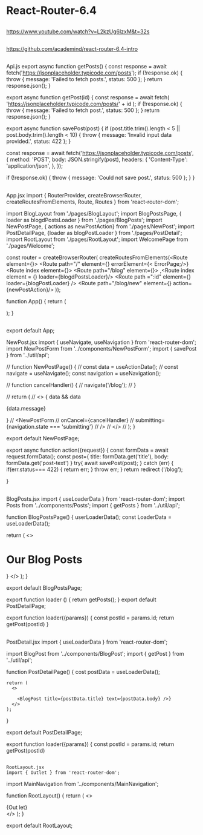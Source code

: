 # React-Router-6.4

##
https://www.youtube.com/watch?v=L2kzUg6IzxM&t=32s
##
https://github.com/academind/react-router-6.4-intro
##

Api.js 
export async function getPosts() {
  const response = await fetch('https://jsonplaceholder.typicode.com/posts');
  if (!response.ok) {
    throw { message: 'Failed to fetch posts.', status: 500 };
  }
  return response.json();
}

export async function getPost(id) {
  const response = await fetch(
    'https://jsonplaceholder.typicode.com/posts/' + id
  );
  if (!response.ok) {
    throw { message: 'Failed to fetch post.', status: 500 };
  }
  return response.json();
}

export async function savePost(post) {
  if (post.title.trim().length < 5 || post.body.trim().length < 10) {
    throw { message: 'Invalid input data provided.', status: 422 };
  }

  const response = await fetch('https://jsonplaceholder.typicode.com/posts', {
    method: 'POST',
    body: JSON.stringify(post),
    headers: {
      'Content-Type': 'application/json',
    },
  });

  if (!response.ok) {
    throw { message: 'Could not save post.', status: 500 };
  }
}

##
App.jsx
import { RouterProvider, createBrowserRouter, createRoutesFromElements, Route, Routes } from 'react-router-dom';

import BlogLayout from './pages/BlogLayout';
import BlogPostsPage, { loader as blogdPostsLoader } from './pages/BlogPosts';
import NewPostPage, { actions as newPostAction} from './pages/NewPost';
import PostDetailPage, {loader as blogPostLoader } from './pages/PostDetail';
import RootLayout from './pages/RootLayout';
import WelcomePage from './pages/Welcome';

const router = createBrowserRouter( createRoutesFromElements(<Route element={<RootLayout/>}>
  <Route path="/" element={<RootLayout />} errorElement={< ErrorPage;/>}
  <Route index element={<WelcomePage />}>
    <Route path="/blog" element={<BlogLayout />}> 
    ,<Route index element = {<BlogPostsPage/>} loader={blogdPostsLoader}/>
    <Route 
    path =":id" 
    element={<PostDetailPage />}
    loader={blogPostLoader}
    />
  </Route>
  <Route 
  path="/blog/new" 
  element={<NewPostPage />} 
  action={newPostAction}/>
</Route>));

function App() {
  return (
    <RouterProvider router={router}/>
 
  );
}

##
export default App;


NewPost.jsx
import { useNavigate, useNavigation } from 'react-router-dom';
import NewPostForm from '../components/NewPostForm';
import { savePost } from '../util/api';

// function NewPostPage() {
//   const data = useActionData(); 
//   const navigate = useNavigate();
     const navigation = useNavigation();
  

//   function cancelHandler() {
//     navigate('/blog');
//   }

//   return ( 
//     <>
         { data && data <p>{data.message}</p>}
//       <NewPostForm
//         onCancel={cancelHandler}
//         submitting={navigation.state === 'submitting'}
//       />
//     </>
//   );
}

export default NewPostPage;

export async function action({request}) {
  const formData = await request.formData();
  const post={
    title: formData.get('title'),
    body: formData.get('post-text')
  }
  try{
    await savePost(post);
  } catch (err) {
    if(err.status=== 422) {
     return err;
    }
    throw err;
  }
   return redirect ('/blog'); 
  
}

##
BlogPosts.jsx
import { useLoaderData } from 'react-router-dom';
import Posts from '../components/Posts';
import { getPosts } from '../util/api';

function BlogPostsPage() {
  userLoaderData(); 
  const LoaderData = useLoaderData();
  
  return (
    <>
      <h1>Our Blog Posts</h1>
      <Posts blogPosts={posts} />}
    </>
  );
}

export default BlogPostsPage;

export function loader () {
  return getPosts();
}
export default PostDetailPage;

export function loader({params}) {
  const postId = params.id;
  return getPost(postId)
}

##
PostDetail.jsx
  import { useLoaderData } from 'react-router-dom';

  import BlogPost from '../components/BlogPost';
  import { getPost } from '../util/api';

  function PostDetailPage() {
    cost postData = useLoaderData();

    return (
      <>
        
        <BlogPost title={postData.title} text={postData.body} />}
      </>
    );
  }

  export default PostDetailPage;

  export function loader({params}) {
    const postId = params.id;
    return getPost(postId)
    
 ##   
    RootLayout.jsx
    import { Outlet } from 'react-router-dom';
import MainNavigation from '../components/MainNavigation';

function RootLayout() {
  return (
    <>
      <MainNavigation />
      <main>{Out let}</main>
    </>
  );
}

export default RootLayout;


